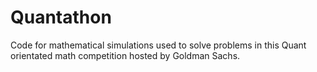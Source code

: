 # Quantathon
Code for mathematical simulations used to solve problems in this Quant orientated math competition hosted by Goldman Sachs.
